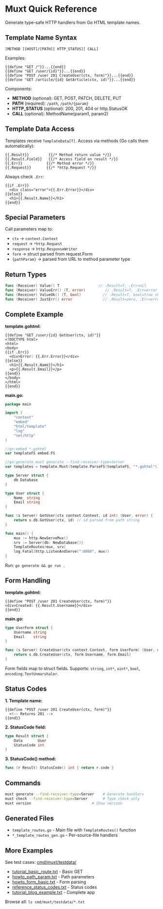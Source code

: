 # Muxt Quick Reference

Generate type-safe HTTP handlers from Go HTML template names.

## Template Name Syntax

```
[METHOD ][HOST]/[PATH][ HTTP_STATUS][ CALL]
```

Examples:
```gotemplate
{{define "GET /"}}...{{end}}
{{define "GET /user/{id}"}}...{{end}}
{{define "POST /user 201 CreateUser(ctx, form)"}}...{{end}}
{{define "GET /article/{id} GetArticle(ctx, id)"}}...{{end}}
```

Components:
- **METHOD** (optional): GET, POST, PATCH, DELETE, PUT
- **PATH** (required): `/path`, `/path/{param}`
- **HTTP_STATUS** (optional): 200, 201, 404 or http.StatusOK
- **CALL** (optional): MethodName(param1, param2)

## Template Data Access

Templates receive `TemplateData[T]`. Access via methods (Go calls them automatically):

```gotemplate
{{.Result}}         {{/* Method return value */}}
{{.Result.Field}}   {{/* Access field on result */}}
{{.Err}}           {{/* Method error */}}
{{.Request}}       {{/* *http.Request */}}
```

Always check `.Err`:
```gotemplate
{{if .Err}}
  <div class="error">{{.Err.Error}}</div>
{{else}}
  <h1>{{.Result.Name}}</h1>
{{end}}
```

## Special Parameters

Call parameters map to:
- `ctx` → `context.Context`
- `request` → `*http.Request`
- `response` → `http.ResponseWriter`
- `form` → struct parsed from request.Form
- `{pathParam}` → parsed from URL to method parameter type

## Return Types

```go
func (Receiver) Value() T                  // .Result=T, .Err=nil
func (Receiver) ValueErr() (T, error)         // .Result=T, .Err=error
func (Receiver) ValueOk() (T, bool)          // .Result=T, bool=true skips template
func (Receiver) JustErr() error              // .Result=zero, .Err=error
```

## Complete Example

**template.gohtml:**
```gotemplate
{{define "GET /user/{id} GetUser(ctx, id)"}}
<!DOCTYPE html>
<html>
<body>
{{if .Err}}
  <div>Error: {{.Err.Error}}</div>
{{else}}
  <h1>{{.Result.Name}}</h1>
  <p>{{.Result.Email}}</p>
{{end}}
</body>
</html>
{{end}}
```

**main.go:**
```go
package main

import (
	"context"
	"embed"
	"html/template"
	"log"
	"net/http"
)

//go:embed *.gohtml
var templateFS embed.FS

//go:generate muxt generate --find-receiver-type=Server
var templates = template.Must(template.ParseFS(templateFS, "*.gohtml"))

type Server struct {
	db Database
}

type User struct {
	Name  string
	Email string
}

func (s Server) GetUser(ctx context.Context, id int) (User, error) {
	return s.db.GetUser(ctx, id) // id parsed from path string
}

func main() {
	mux := http.NewServeMux()
	srv := Server{db: NewDatabase()}
	TemplateRoutes(mux, srv)
	log.Fatal(http.ListenAndServe(":8080", mux))
}
```

Run: `go generate && go run .`


## Form Handling

**template.gohtml:**
```gotemplate
{{define "POST /user 201 CreateUser(ctx, form)"}}
<div>Created: {{.Result.Username}}</div>
{{end}}
```

**main.go:**
```go
type UserForm struct {
	Username string
	Email    string
}

func (s Server) CreateUser(ctx context.Context, form UserForm) (User, error) {
	return s.db.CreateUser(ctx, form.Username, form.Email)
}
```

Form fields map to struct fields. Supports: `string`, `int*`, `uint*`, `bool`, `encoding.TextUnmarshaler`.

## Status Codes

**1. Template name:**
```gotemplate
{{define "POST /user 201 CreateUser(ctx, form)"}}
  <!-- Returns 201 -->
{{end}}
```

**2. StatusCode field:**
```go
type Result struct {
	Data       User
	StatusCode int
}
```

**3. StatusCode() method:**
```go
func (r Result) StatusCode() int { return r.code }
```

## Commands

```bash
muxt generate --find-receiver-type=Server    # Generate handlers
muxt check --find-receiver-type=Server       # Type check only
muxt version                            # Show version
```

## Generated Files

- `template_routes.go` - Main file with `TemplateRoutes()` function
- `*_template_routes_gen.go` - Per-source-file handlers

## More Examples

See test cases: [cmd/muxt/testdata/](../../cmd/muxt/testdata/)
- [tutorial_basic_route.txt](../../cmd/muxt/testdata/tutorial_basic_route.txt) - Basic GET
- [howto_path_param.txt](../../cmd/muxt/testdata/howto_path_param.txt) - Path parameters
- [howto_form_basic.txt](../../cmd/muxt/testdata/howto_form_basic.txt) - Form parsing
- [reference_status_codes.txt](../../cmd/muxt/testdata/reference_status_codes.txt) - Status codes
- [tutorial_blog_example.txt](../../cmd/muxt/testdata/tutorial_blog_example.txt) - Complete app

Browse all: `ls cmd/muxt/testdata/*.txt`
